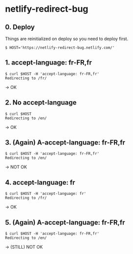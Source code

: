 # netlify-redirect-bug

## 0. Deploy

Things are reinitialized on deploy so you need to deploy first.

```shell
$ HOST='https://netlify-redirect-bug.netlify.com/'
```

## 1. accept-language: fr-FR,fr

```shell
$ curl $HOST -H 'accept-language: fr-FR,fr'
Redirecting to /fr/
```

-> OK

## 2. No accept-language

```shell
$ curl $HOST
Redirecting to /en/
```

-> OK

## 3. (Again) A-accept-language: fr-FR,fr

```shell
$ curl $HOST -H 'accept-language: fr-FR,fr'
Redirecting to /en/
```

-> NOT OK

## 4. accept-language: fr

```shell
$ curl $HOST -H 'accept-language: fr'
Redirecting to /fr/
```

-> OK

## 5. (Again) A-accept-language: fr-FR,fr

```shell
$ curl $HOST -H 'accept-language: fr-FR,fr'
Redirecting to /en/
```

-> (STILL) NOT OK
